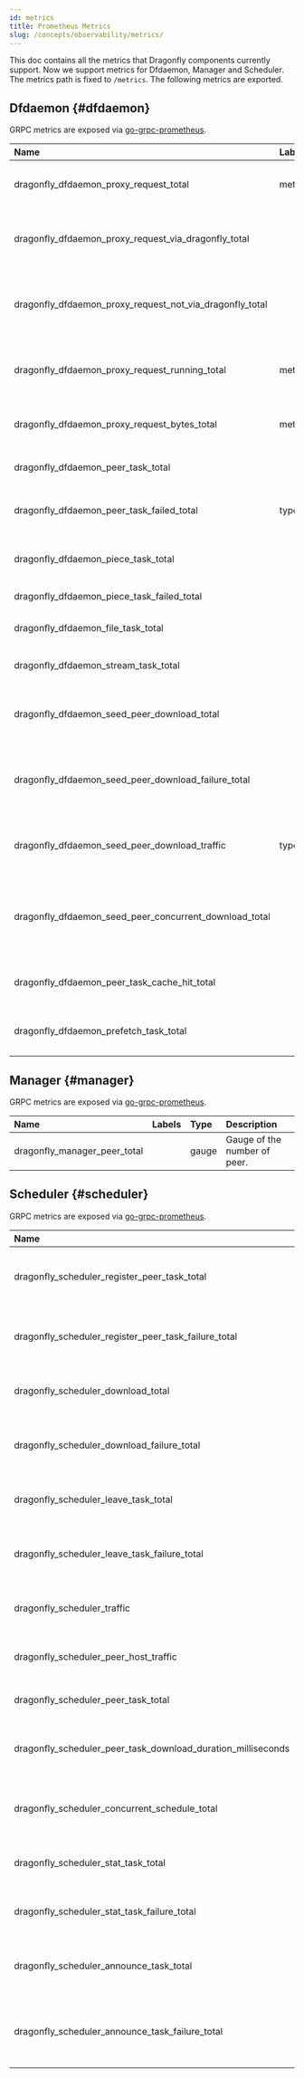 ```yaml
---
id: metrics
title: Prometheus Metrics
slug: /concepts/observability/metrics/
---
```


This doc contains all the metrics that Dragonfly components currently support.
Now we support metrics for Dfdaemon, Manager and Scheduler.
The metrics path is fixed to `/metrics`. The following metrics are exported.

## Dfdaemon {#dfdaemon}

GRPC metrics are exposed via [go-grpc-prometheus](https://github.com/grpc-ecosystem/go-grpc-prometheus).

<!-- markdownlint-disable -->

| Name                                                     | Labels | Type    | Description                                                      |
| :------------------------------------------------------- | :----- | :------ | :--------------------------------------------------------------- |
| dragonfly_dfdaemon_proxy_request_total                   | method | counter | Counter of the total proxy request.                              |
| dragonfly_dfdaemon_proxy_request_via_dragonfly_total     |        | counter | Counter of the total proxy request via Dragonfly.                |
| dragonfly_dfdaemon_proxy_request_not_via_dragonfly_total |        | counter | Counter of the total proxy request not via Dragonfly.            |
| dragonfly_dfdaemon_proxy_request_running_total           | method | counter | Current running count of proxy request.                          |
| dragonfly_dfdaemon_proxy_request_bytes_total             | method | counter | Counter of the total byte of all proxy request.                  |
| dragonfly_dfdaemon_peer_task_total                       |        | counter | Counter of the total peer tasks.                                 |
| dragonfly_dfdaemon_peer_task_failed_total                | type   | counter | Counter of the total failed peer tasks.                          |
| dragonfly_dfdaemon_piece_task_total                      |        | counter | Counter of the total failed piece tasks.                         |
| dragonfly_dfdaemon_piece_task_failed_total               |        | counter | Dragonfly dfget tasks.                                           |
| dragonfly_dfdaemon_file_task_total                       |        | counter | Counter of the total file tasks.                                 |
| dragonfly_dfdaemon_stream_task_total                     |        | counter | Counter of the total stream tasks.                               |
| dragonfly_dfdaemon_seed_peer_download_total              |        | counter | Counter of the number of the seed peer downloading.              |
| dragonfly_dfdaemon_seed_peer_download_failure_total      |        | counter | Counter of the number of failed of the seed peer downloading.    |
| dragonfly_dfdaemon_seed_peer_download_traffic            | type   | counter | Counter of the number of seed peer download traffic.             |
| dragonfly_dfdaemon_seed_peer_concurrent_download_total   |        | gauge   | Gauger of the number of concurrent of the seed peer downloading. |
| dragonfly_dfdaemon_peer_task_cache_hit_total             |        | counter | Counter of the total cache hit peer tasks.                       |
| dragonfly_dfdaemon_prefetch_task_total                   |        | counter | Counter of the total prefetched tasks.                           |

<!-- markdownlint-restore -->

## Manager {#manager}

GRPC metrics are exposed via [go-grpc-prometheus](https://github.com/grpc-ecosystem/go-grpc-prometheus).

<!-- markdownlint-disable -->

| Name                         | Labels | Type  | Description                  |
| :--------------------------- | :----- | :---- | :--------------------------- |
| dragonfly_manager_peer_total |        | gauge | Gauge of the number of peer. |

<!-- markdownlint-restore -->

## Scheduler {#scheduler}

GRPC metrics are exposed via [go-grpc-prometheus](https://github.com/grpc-ecosystem/go-grpc-prometheus).

<!-- markdownlint-disable -->

| Name                                                         | Labels                                              | Type      | Description                                                |
| :----------------------------------------------------------- | :-------------------------------------------------- | :-------- | :--------------------------------------------------------- |
| dragonfly_scheduler_register_peer_task_total                 | biz_tag                                             | counter   | Counter of the number of the register peer task.           |
| dragonfly_scheduler_register_peer_task_failure_total         | biz_tag                                             | counter   | Counter of the number of failed of the register peer task. |
| dragonfly_scheduler_download_total                           | biz_tag                                             | counter   | Counter of the number of the downloading.                  |
| dragonfly_scheduler_download_failure_total                   | biz_tag, type                                       | counter   | Counter of the number of failed of the downloading.        |
| dragonfly_scheduler_leave_task_total                         | biz_tag                                             | counter   | Counter of the number of the task leaving.                 |
| dragonfly_scheduler_leave_task_failure_total                 | biz_tag                                             | counter   | Counter of the number of failed of the task leaving.       |
| dragonfly_scheduler_traffic                                  | biz_tag, type                                       | counter   | Counter of the number of p2p traffic.                      |
| dragonfly_scheduler_peer_host_traffic                        | biz_tag, traffic_type, peer_host_uuid, peer_host_ip | counter   | Counter of the number of per peer host traffic.            |
| dragonfly_scheduler_peer_task_total                          | biz_tag, type                                       | counter   | Counter of the number of peer task.                        |
| dragonfly_scheduler_peer_task_download_duration_milliseconds | biz_tag                                             | histogram | Histogram of the time each peer task downloading.          |
| dragonfly_scheduler_concurrent_schedule_total                |                                                     | gauge     | Gauge of the number of concurrent of the scheduling.       |
| dragonfly_scheduler_stat_task_total                          |                                                     | counter   | Counter of the number of the stat task.                    |
| dragonfly_scheduler_stat_task_failure_total                  |                                                     | counter   | Counter of the number of failed of the stat task.          |
| dragonfly_scheduler_announce_task_total                      |                                                     | counter   | Counter of the number of the announce task.                |
| dragonfly_scheduler_announce_task_failure_total              |                                                     | counter   | Counter of the number of failed of the announce task.      |

<!-- markdownlint-restore -->
